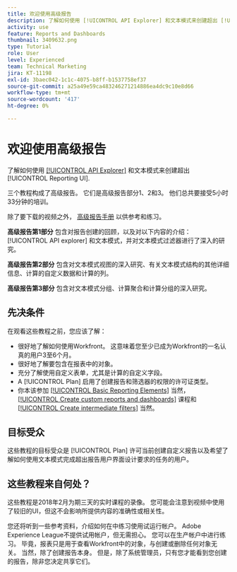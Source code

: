 ```yaml
---
title: 欢迎使用高级报告
description: 了解如何使用 [!UICONTROL API Explorer] 和文本模式来创建超出 [!UICONTROL Reporting UI].
activity: use
feature: Reports and Dashboards
thumbnail: 3409632.png
type: Tutorial
role: User
level: Experienced
team: Technical Marketing
jira: KT-11198
exl-id: 3baec042-1c1c-4075-b8ff-b1537758ef37
source-git-commit: a25a49e59ca483246271214886ea4dc9c10e8d66
workflow-type: tm+mt
source-wordcount: '417'
ht-degree: 0%

---
```


# 欢迎使用高级报告

了解如何使用 [[!UICONTROL API Explorer]](https://developer.adobe.com/workfront/api-explorer/) 和文本模式来创建超出 [!UICONTROL Reporting UI].

三个教程构成了高级报告。 它们是高级报告部分1、2和3。 他们总共要接受5小时33分钟的培训。

除了要下载的视频之外， [高级报告手册](/help/assets/advanced-reporting-manual.pdf) 以供参考和练习。

**高级报告第1部分** 包含对报告创建的回顾，以及对以下内容的介绍： [!UICONTROL API explorer] 和文本模式，并对文本模式过滤器进行了深入的研究。

**高级报告第2部分** 包含对文本模式视图的深入研究、有关文本模式结构的其他详细信息、计算的自定义数据和计算的列。

**高级报告第3部分** 包含对文本模式分组、计算聚合和计算分组的深入研究。

## 先决条件

在观看这些教程之前，您应该了解：

* 很好地了解如何使用Workfront。 这意味着您至少已成为Workfront的一名认真的用户3至6个月。
* 很好地了解要包含在报表中的对象。
* 充分了解使用自定义表单，尤其是计算的自定义字段。
* A [!UICONTROL Plan] 启用了创建报告和筛选器的权限的许可证类型。
* 你本该参加 [[!UICONTROL Basic Reporting Elements]](https://experienceleague.adobe.com/docs/courses/using/workfront-u-1-2022-1-reporting.html) 当然， [[!UICONTROL Create custom reports and dashboards]](https://experienceleague.adobe.com/docs/courses/using/workfront-u-1-2022-3-reporting.html) 课程和 [[!UICONTROL Create intermediate filters]](https://experienceleague.adobe.com/docs/courses/using/workfront-u-1-2022-2-reporting.html) 当然。

## 目标受众

这些教程的目标受众是 [!UICONTROL Plan] 许可当前创建自定义报告以及希望了解如何使用文本模式完成超出报告用户界面设计要求的任务的用户。

## 这些教程来自何处？

这些教程是2018年2月为期三天的实时课程的录像。 您可能会注意到视频中使用了较旧的UI，但这不会影响所提供内容的准确性或相关性。

您还将听到一些参考资料，介绍如何在中练习使用试运行帐户。 Adobe Experience League不提供试用帐户，但无需担心。 您可以在生产帐户中进行练习。 毕竟，报表只是用于查看Workfront中的对象，与创建或删除任何对象无关。 当然，除了创建报告本身。 但是，除了系统管理员，只有您才能看到您创建的报告，除非您决定共享它们。
